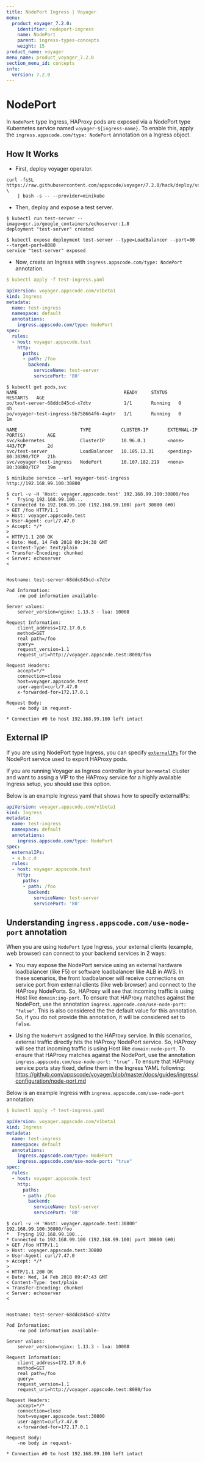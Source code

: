 ```yaml
---
title: NodePort Ingress | Voyager
menu:
  product_voyager_7.2.0:
    identifier: nodeport-ingress
    name: NodePort
    parent: ingress-types-concepts
    weight: 15
product_name: voyager
menu_name: product_voyager_7.2.0
section_menu_id: concepts
info:
  version: 7.2.0
---
```


# NodePort

In `NodePort` type Ingress, HAProxy pods are exposed via a NodePort type Kubernetes service named `voyager-${ingress-name}`. To enable this, apply the `ingress.appscode.com/type: NodePort` annotation on a Ingress object.

## How It Works

- First, deploy voyager operator.

```console
curl -fsSL https://raw.githubusercontent.com/appscode/voyager/7.2.0/hack/deploy/voyager.sh \
    | bash -s -- --provider=minikube
```

- Then, deploy and expose a test server.

```console
$ kubectl run test-server --image=gcr.io/google_containers/echoserver:1.8
deployment "test-server" created

$ kubectl expose deployment test-server --type=LoadBalancer --port=80 --target-port=8080
service "test-server" exposed
```

- Now, create an Ingress with `ingress.appscode.com/type: NodePort` annotation.

```yaml
$ kubectl apply -f test-ingress.yaml

apiVersion: voyager.appscode.com/v1beta1
kind: Ingress
metadata:
  name: test-ingress
  namespace: default
  annotations:
    ingress.appscode.com/type: NodePort
spec:
  rules:
  - host: voyager.appscode.test
    http:
      paths:
      - path: /foo
        backend:
          serviceName: test-server
          servicePort: '80'
```

```console
$ kubectl get pods,svc
NAME                                       READY     STATUS    RESTARTS   AGE
po/test-server-68ddc845cd-x7dtv            1/1       Running   0          4h
po/voyager-test-ingress-5b758664f6-4vptr   1/1       Running   0          1m

NAME                       TYPE           CLUSTER-IP       EXTERNAL-IP   PORT(S)        AGE
svc/kubernetes             ClusterIP      10.96.0.1        <none>        443/TCP        2d
svc/test-server            LoadBalancer   10.105.13.31     <pending>     80:30390/TCP   21h
svc/voyager-test-ingress   NodePort       10.107.182.219   <none>        80:30800/TCP   39m
```

```console
$ minikube service --url voyager-test-ingress
http://192.168.99.100:30800
```

```console
$ curl -v -H 'Host: voyager.appscode.test' 192.168.99.100:30800/foo
*   Trying 192.168.99.100...
* Connected to 192.168.99.100 (192.168.99.100) port 30800 (#0)
> GET /foo HTTP/1.1
> Host: voyager.appscode.test
> User-Agent: curl/7.47.0
> Accept: */*
>
< HTTP/1.1 200 OK
< Date: Wed, 14 Feb 2018 09:34:30 GMT
< Content-Type: text/plain
< Transfer-Encoding: chunked
< Server: echoserver
<


Hostname: test-server-68ddc845cd-x7dtv

Pod Information:
	-no pod information available-

Server values:
	server_version=nginx: 1.13.3 - lua: 10008

Request Information:
	client_address=172.17.0.6
	method=GET
	real path=/foo
	query=
	request_version=1.1
	request_uri=http://voyager.appscode.test:8080/foo

Request Headers:
	accept=*/*
	connection=close
	host=voyager.appscode.test
	user-agent=curl/7.47.0
	x-forwarded-for=172.17.0.1

Request Body:
	-no body in request-

* Connection #0 to host 192.168.99.100 left intact
```

## External IP
If you are using NodePort type Ingress, you can specify [`externalIPs`](https://kubernetes.io/docs/concepts/services-networking/service/#external-ips) for the NodePort service used to export HAProxy pods.

If you are running Voyager as Ingress controller in your `baremetal` cluster and want to assing a VIP to the HAProxy service for a highly available Ingress setup, you should use this option.

Below is an example Ingress yaml that shows how to specify externalIPs:

```yaml
apiVersion: voyager.appscode.com/v1beta1
kind: Ingress
metadata:
  name: test-ingress
  namespace: default
  annotations:
    ingress.appscode.com/type: NodePort
spec:
  externalIPs:
  - a.b.c.d
  rules:
  - host: voyager.appscode.test
    http:
      paths:
      - path: /foo
        backend:
          serviceName: test-server
          servicePort: '80'
```

## Understanding `ingress.appscode.com/use-node-port` annotation

When you are using `NodePort` type Ingress, your external clients (example, web browser) can connect to your backend services in 2 ways:

 - You may expose the NodePort service using an external hardware loadbalancer (like F5) or software loadbalancer like ALB in AWS. In these scenarios, the front loadbalancer will receive connections on service port from external clients (like web browser) and connect to the HAProxy NodePorts. So, HAProxy will see that incoming traffic is using Host like `domain:ing-port`. To ensure that HAProxy matches against the NodePort, use the annotation `ingress.appscode.com/use-node-port: "false"`. This is also considered the the default value for this annotation. So, if you do not provide this annotation, it will be considered set to `false`.

 - Using the `NodePort` assigned to the HAProxy service. In this scenarios, external traffic directly hits the HAProxy NodePort service. So, HAProxy will see that incoming traffic is using Host like `domain:node-port`. To ensure that HAProxy matches against the NodePort, use the annotation `ingress.appscode.com/use-node-port: "true"` .
To ensure that HAProxy service ports stay fixed, define them in the Ingress YAML following: https://github.com/appscode/voyager/blob/master/docs/guides/ingress/configuration/node-port.md

Below is an example Ingress with `ingress.appscode.com/use-node-port` annotation:

```yaml
$ kubectl apply -f test-ingress.yaml

apiVersion: voyager.appscode.com/v1beta1
kind: Ingress
metadata:
  name: test-ingress
  namespace: default
  annotations:
    ingress.appscode.com/type: NodePort
    ingress.appscode.com/use-node-port: "true"
spec:
  rules:
  - host: voyager.appscode.test
    http:
      paths:
      - path: /foo
        backend:
          serviceName: test-server
          servicePort: '80'
```

```console
$ curl -v -H 'Host: voyager.appscode.test:30800' 192.168.99.100:30800/foo
*   Trying 192.168.99.100...
* Connected to 192.168.99.100 (192.168.99.100) port 30800 (#0)
> GET /foo HTTP/1.1
> Host: voyager.appscode.test:30800
> User-Agent: curl/7.47.0
> Accept: */*
>
< HTTP/1.1 200 OK
< Date: Wed, 14 Feb 2018 09:47:43 GMT
< Content-Type: text/plain
< Transfer-Encoding: chunked
< Server: echoserver
<


Hostname: test-server-68ddc845cd-x7dtv

Pod Information:
	-no pod information available-

Server values:
	server_version=nginx: 1.13.3 - lua: 10008

Request Information:
	client_address=172.17.0.6
	method=GET
	real path=/foo
	query=
	request_version=1.1
	request_uri=http://voyager.appscode.test:8080/foo

Request Headers:
	accept=*/*
	connection=close
	host=voyager.appscode.test:30800
	user-agent=curl/7.47.0
	x-forwarded-for=172.17.0.1

Request Body:
	-no body in request-

* Connection #0 to host 192.168.99.100 left intact
```